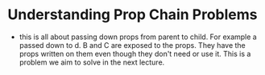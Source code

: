 # Understanding Prop Chain Problems
- this is all about passing down props from parent to child. For example a passed down to d. B and C are exposed to the props. They have the props written on them even though they don't need or use it. This is a problem we aim to solve in the next lecture.